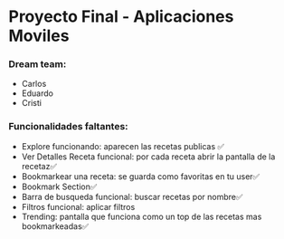 # Proyecto Final - Aplicaciones Moviles
### Dream team: 
- Carlos
- Eduardo
- Cristi

### Funcionalidades faltantes:
- Explore funcionando: aparecen las recetas publicas ✅
- Ver Detalles Receta funcional: por cada receta abrir la pantalla de la recetaz✅
- Bookmarkear una receta: se guarda como favoritas en tu user✅
- Bookmark Section✅
- Barra de busqueda funcional: buscar recetas por nombre✅
- Filtros funcional: aplicar filtros
- Trending: pantalla que funciona como un top de las recetas mas bookmarkeadas✅
